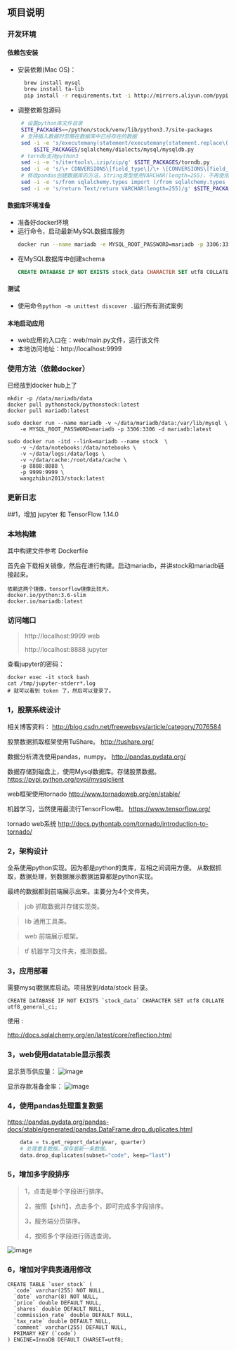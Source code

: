 ## 项目说明
### 开发环境
#### 依赖包安装
+ 安装依赖(Mac OS)：
    ```bash
      brew install mysql
      brew install ta-lib
      pip install -r requirements.txt -i http://mirrors.aliyun.com/pypi/simple/ --trusted-host mirrors.aliyun.com
    ```
+ 调整依赖包源码
   ```bash
    # 设置python库文件目录
    SITE_PACKAGES=~/python/stock/venv/lib/python3.7/site-packages
    # 支持插入数据时忽略在数据库中已经存在的数据
    sed -i -e 's/executemany(statement/executemany(statement.replace\("INSERT INTO","INSERT IGNORE INTO")/g' \
        $SITE_PACKAGES/sqlalchemy/dialects/mysql/mysqldb.py
    # torndb支持python3
    sed -i -e 's/itertools\.izip/zip/g' $SITE_PACKAGES/torndb.py
    sed -i -e 's/\+ CONVERSIONS\[field_type\]/\+ \[CONVERSIONS\[field_type\],bytes\]/g' $SITE_PACKAGES/torndb.py
    # 修改pandas创建数据库的方法，String类型使用VARCHAR(length=255)，不再使用Text（原因：Text不支持创建索引）
    sed -i -e 's/from sqlalchemy.types import (/from sqlalchemy.types import (VARCHAR,/g' $SITE_PACKAGES/pandas/io/sql.py
    sed -i -e 's/return Text/return VARCHAR(length=255)/g' $SITE_PACKAGES/pandas/io/sql.py
   ```  

#### 数据库环境准备
+ 准备好docker环境
+ 运行命令，启动最新MySQL数据库服务
    ```bash
    docker run --name mariadb -e MYSQL_ROOT_PASSWORD=mariadb -p 3306:3306 -d mariadb:latest
    ```
+ 在MySQL数据库中创建schema
    ```sql
    CREATE DATABASE IF NOT EXISTS stock_data CHARACTER SET utf8 COLLATE utf8_general_ci
    ```

#### 测试
+ 使用命令`python -m unittest discover .`运行所有测试案例

#### 本地启动应用
+ web应用的入口在：web/main.py文件，运行该文件
+ 本地访问地址：http://localhost:9999


### 使用方法（依赖docker）

已经放到docker hub上了

```
mkdir -p /data/mariadb/data
docker pull pythonstock/pythonstock:latest
docker pull mariadb:latest

sudo docker run --name mariadb -v ~/data/mariadb/data:/var/lib/mysql \
    -e MYSQL_ROOT_PASSWORD=mariadb -p 3306:3306 -d mariadb:latest

sudo docker run -itd --link=mariadb --name stock  \
    -v ~/data/notebooks:/data/notebooks \
    -v ~/data/logs:/data/logs \
    -v ~/data/cache:/root/data/cache \
    -p 8888:8888 \
    -p 9999:9999 \
    wangzhibin2013/stock:latest

```

### 更新日志

##1，增加 jupyter 和 TensorFlow 1.14.0



### 本地构建

其中构建文件参考 Dockerfile

首先会下载相关镜像，然后在进行构建。启动mariadb，并讲stock和mariadb链接起来。

```
依赖这两个镜像，tensorflow镜像比较大。
docker.io/python:3.6-slim
docker.io/mariadb:latest
```

### 访问端口

> http://localhost:9999 web 
>
> http://localhost:8888 jupyter

查看jupyter的密码：

```
docker exec -it stock bash 
cat /tmp/jupyter-stderr*.log
# 就可以看到 token 了，然后可以登录了。
```

### 1，股票系统设计

相关博客资料：
http://blog.csdn.net/freewebsys/article/category/7076584

股票数据抓取框架使用TuShare。
http://tushare.org/

数据分析清洗使用pandas，numpy。
http://pandas.pydata.org/

数据存储到磁盘上，使用Mysql数据库。存储股票数据。
https://pypi.python.org/pypi/mysqlclient

web框架使用tornado
http://www.tornadoweb.org/en/stable/

机器学习，当然使用最流行TensorFlow啦。
https://www.tensorflow.org/

tornado web系统
http://docs.pythontab.com/tornado/introduction-to-tornado/


### 2，架构设计
全系使用python实现。因为都是python的类库，互相之间调用方便。
从数据抓取，数据处理，到数据展示数据运算都是python实现。

最终的数据都到前端展示出来。主要分为4个文件夹。

> job 抓取数据并存储实现类。

> lib 通用工具类。

> web 前端展示框架。

> tf 机器学习文件夹，推测数据。

### 3，应用部署

需要mysql数据库启动。项目放到/data/stock 目录。
```
CREATE DATABASE IF NOT EXISTS `stock_data` CHARACTER SET utf8 COLLATE utf8_general_ci;
```

使用 :

http://docs.sqlalchemy.org/en/latest/core/reflection.html

### 3，web使用datatable显示报表

显示货币供应量：
 ![image](https://raw.githubusercontent.com/pythonstock/stock/master/web/static/img/stock-data-01.png)

 显示存款准备金率：
 ![image](https://raw.githubusercontent.com/pythonstock/stock/master/web/static/img/stock-data-02.png)

### 4，使用pandas处理重复数据

https://pandas.pydata.org/pandas-docs/stable/generated/pandas.DataFrame.drop_duplicates.html

```python
    data = ts.get_report_data(year, quarter)
    # 处理重复数据，保存最新一条数据。
    data.drop_duplicates(subset="code", keep="last")
```

### 5，增加多字段排序

> 1，点击是单个字段进行排序。
>
> 2，按照【shift】，点击多个，即可完成多字段排序。
> 
> 3，服务端分页排序。
>
> 4，按照多个字段进行筛选查询。

 ![image](https://raw.githubusercontent.com/pythonstock/stock/master/web/static/img/stock-data-04.png)


### 6，增加对字典表通用修改

```
CREATE TABLE `user_stock` (
  `code` varchar(255) NOT NULL,
  `date` varchar(8) NOT NULL,
  `price` double DEFAULT NULL,
  `shares` double DEFAULT NULL,
  `commission_rate` double DEFAULT NULL,
  `tax_rate` double DEFAULT NULL,
  `comment` varchar(255) DEFAULT NULL,
  PRIMARY KEY (`code`)
) ENGINE=InnoDB DEFAULT CHARSET=utf8;
```

```

```
